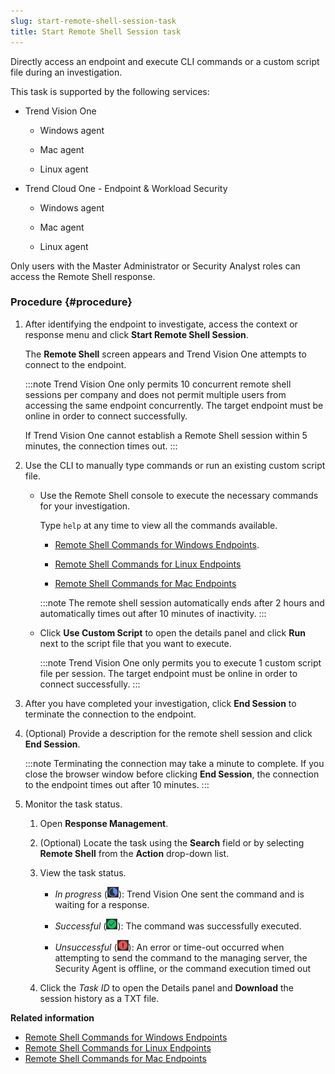 ```yaml
---
slug: start-remote-shell-session-task
title: Start Remote Shell Session task
---
```


Directly access an endpoint and execute CLI commands or a custom script file during an investigation.

This task is supported by the following services:

- Trend Vision One

  - Windows agent

  - Mac agent

  - Linux agent

- Trend Cloud One - Endpoint & Workload Security

  - Windows agent

  - Mac agent

  - Linux agent

Only users with the Master Administrator or Security Analyst roles can access the Remote Shell response.

### Procedure {#procedure}

1.  After identifying the endpoint to investigate, access the context or response menu and click **Start Remote Shell Session**.

    The **Remote Shell** screen appears and Trend Vision One attempts to connect to the endpoint.

    :::note
    Trend Vision One only permits 10 concurrent remote shell sessions per company and does not permit multiple users from accessing the same endpoint concurrently. The target endpoint must be online in order to connect successfully.

    If Trend Vision One cannot establish a Remote Shell session within 5 minutes, the connection times out.
    :::

2.  Use the CLI to manually type commands or run an existing custom script file.

    - Use the Remote Shell console to execute the necessary commands for your investigation.

      Type `help` at any time to view all the commands available.

      - [Remote Shell Commands for Windows Endpoints](remote-shell-windows-endpoints.md).

      - [Remote Shell Commands for Linux Endpoints](remote-shell-linux-endpoints.md)

      - [Remote Shell Commands for Mac Endpoints](remote-shell-mac-endpoints.md)

      :::note
      The remote shell session automatically ends after 2 hours and automatically times out after 10 minutes of inactivity.
      :::

    - Click **Use Custom Script** to open the details panel and click **Run** next to the script file that you want to execute.

      :::note
      Trend Vision One only permits you to execute 1 custom script file per session. The target endpoint must be online in order to connect successfully.
      :::

3.  After you have completed your investigation, click **End Session** to terminate the connection to the endpoint.

4.  (Optional) Provide a description for the remote shell session and click **End Session**.

    :::note
    Terminating the connection may take a minute to complete. If you close the browser window before clicking **End Session**, the connection to the endpoint times out after 10 minutes.
    :::

5.  Monitor the task status.

    1.  Open **Response Management**.

    2.  (Optional) Locate the task using the **Search** field or by selecting **Remote Shell** from the **Action** drop-down list.

    3.  View the task status.

        - *In progress* (![](/images/in_progress=GUID-A55897DB-3DEA-4F5C-B7F9-70B3D7FB9EDE=1=en-us=Low.webp)): Trend Vision One sent the command and is waiting for a response.

        - *Successful* (![](/images/successful=GUID-1E31AD86-DE2E-48B5-85F7-7C78A3E8BB11=1=en-us=Low.webp)): The command was successfully executed.

        - *Unsuccessful* (![](/images/not_successful=GUID-FFE62183-8DA1-422C-AF65-CE41E3A46984=1=en-us=Low.webp)): An error or time-out occurred when attempting to send the command to the managing server, the Security Agent is offline, or the command execution timed out

    4.  Click the *Task ID* to open the Details panel and **Download** the session history as a TXT file.

**Related information**

- [Remote Shell Commands for Windows Endpoints](remote-shell-windows-endpoints.md "Use the available remote shell commands to investigate Windows endpoints.")
- [Remote Shell Commands for Linux Endpoints](remote-shell-linux-endpoints.md "Use the available remote shell commands to investigate Linux endpoints.")
- [Remote Shell Commands for Mac Endpoints](remote-shell-mac-endpoints.md "Use the available remote shell commands to investigate Mac endpoints.")
